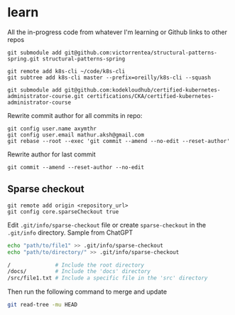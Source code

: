 # learn
All the in-progress code from whatever I'm learning or Github links to other repos

```
git submodule add git@github.com:victorrentea/structural-patterns-spring.git structural-patterns-spring
```

```
git remote add k8s-cli ~/code/k8s-cli 
git subtree add k8s-cli master --prefix=oreilly/k8s-cli --squash
```

```
git submodule add git@github.com:kodekloudhub/certified-kubernetes-administrator-course.git certifications/CKA/certified-kubernetes-administrator-course
```

Rewrite commit author for all commits in repo:
```shell
git config user.name axymthr
git config user.email mathur.aksh@gmail.com
git rebase --root --exec 'git commit --amend --no-edit --reset-author'
```
Rewrite author for last commit
```shell
git commit --amend --reset-author --no-edit
```

## Sparse checkout
```shell
git remote add origin <repository_url>
git config core.sparseCheckout true
```
Edit `.git/info/sparse-checkout` file or create `sparse-checkout` in the `.git/info` directory.
Sample from ChatGPT
```bash
echo "path/to/file1" >> .git/info/sparse-checkout
echo "path/to/directory/" >> .git/info/sparse-checkout
```
```bash
/              # Include the root directory
/docs/         # Include the 'docs' directory
/src/file1.txt # Include a specific file in the 'src' directory
```
Then run the following command to merge and update
```bash
git read-tree -mu HEAD
```
